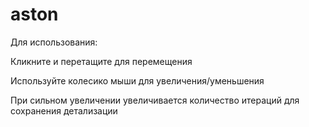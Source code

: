 # aston

Для использования:

Кликните и перетащите для перемещения

Используйте колесико мыши для увеличения/уменьшения

При сильном увеличении увеличивается количество итераций для сохранения детализации
